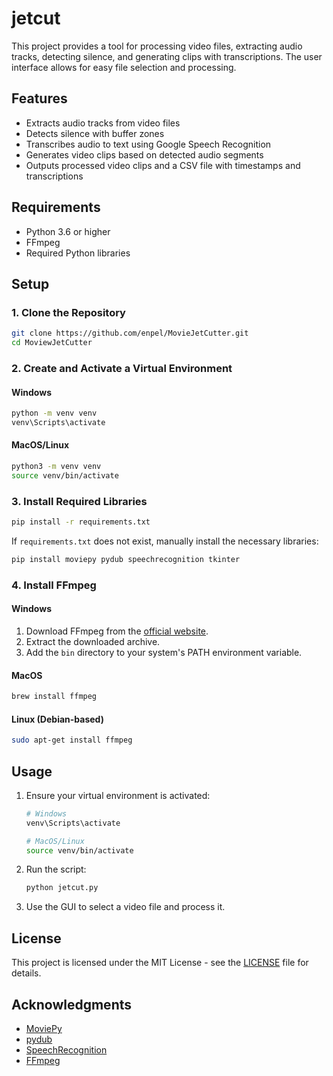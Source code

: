 
# jetcut

This project provides a tool for processing video files, extracting audio tracks, detecting silence, and generating clips with transcriptions. The user interface allows for easy file selection and processing.

## Features

- Extracts audio tracks from video files
- Detects silence with buffer zones
- Transcribes audio to text using Google Speech Recognition
- Generates video clips based on detected audio segments
- Outputs processed video clips and a CSV file with timestamps and transcriptions

## Requirements

- Python 3.6 or higher
- FFmpeg
- Required Python libraries

## Setup

### 1. Clone the Repository

```sh
git clone https://github.com/enpel/MovieJetCutter.git
cd MoviewJetCutter
```

### 2. Create and Activate a Virtual Environment

#### Windows

```sh
python -m venv venv
venv\Scripts\activate
```

#### MacOS/Linux

```sh
python3 -m venv venv
source venv/bin/activate
```

### 3. Install Required Libraries

```sh
pip install -r requirements.txt
```

If `requirements.txt` does not exist, manually install the necessary libraries:

```sh
pip install moviepy pydub speechrecognition tkinter
```

### 4. Install FFmpeg

#### Windows

1. Download FFmpeg from the [official website](https://ffmpeg.org/download.html).
2. Extract the downloaded archive.
3. Add the `bin` directory to your system's PATH environment variable.

#### MacOS

```sh
brew install ffmpeg
```

#### Linux (Debian-based)

```sh
sudo apt-get install ffmpeg
```

## Usage

1. Ensure your virtual environment is activated:

   ```sh
   # Windows
   venv\Scripts\activate

   # MacOS/Linux
   source venv/bin/activate
   ```

2. Run the script:

   ```sh
   python jetcut.py
   ```

3. Use the GUI to select a video file and process it.

## License

This project is licensed under the MIT License - see the [LICENSE](LICENSE) file for details.


## Acknowledgments

- [MoviePy](https://zulko.github.io/moviepy/)
- [pydub](https://github.com/jiaaro/pydub)
- [SpeechRecognition](https://github.com/Uberi/speech_recognition)
- [FFmpeg](https://ffmpeg.org/)

